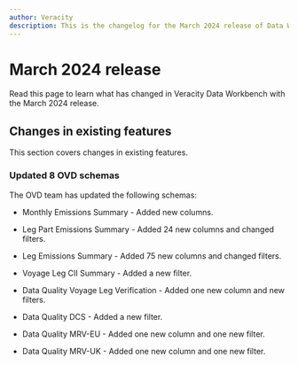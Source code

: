 ```yaml
---
author: Veracity
description: This is the changelog for the March 2024 release of Data Workbench.
---
```

 
# March 2024 release
 
Read this page to learn what has changed in Veracity Data Workbench with the March 2024 release.
 
## Changes in existing features

This section covers changes in existing features.
 
### Updated 8 OVD schemas
 
The OVD team has updated the following schemas:
 
* Monthly Emissions Summary - Added new columns.

* Leg Part Emissions Summary - Added 24 new columns and changed filters.

* Leg Emissions Summary - Added 75 new columns and changed filters.

* Voyage Leg CII Summary - Added a new filter.

* Data Quality Voyage Leg Verification - Added one new column and new filters.

* Data Quality DCS - Added a new filter.

* Data Quality MRV-EU - Added one new column and one new filter.

* Data Quality MRV-UK - Added one new column and one new filter.